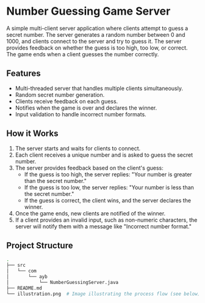 # Number Guessing Game Server

A simple multi-client server application where clients attempt to guess a secret number. The server generates a random number between 0 and 1000, and clients connect to the server and try to guess it. The server provides feedback on whether the guess is too high, too low, or correct. The game ends when a client guesses the number correctly.

## Features
- Multi-threaded server that handles multiple clients simultaneously.
- Random secret number generation.
- Clients receive feedback on each guess.
- Notifies when the game is over and declares the winner.
- Input validation to handle incorrect number formats.

## How it Works

1. The server starts and waits for clients to connect.
2. Each client receives a unique number and is asked to guess the secret number.
3. The server provides feedback based on the client's guess:
   - If the guess is too high, the server replies: "Your number is greater than the secret number."
   - If the guess is too low, the server replies: "Your number is less than the secret number."
   - If the guess is correct, the client wins, and the server declares the winner.
4. Once the game ends, new clients are notified of the winner.
5. If a client provides an invalid input, such as non-numeric characters, the server will notify them with a message like "Incorrect number format."

## Project Structure

```bash
.
├── src
│   └── com
│       └── ayb
│           └── NumberGuessingServer.java
├── README.md
└── illustration.png  # Image illustrating the process flow (see below)

